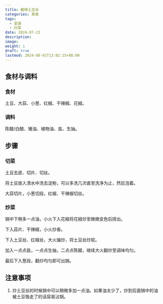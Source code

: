 ```yaml
---
title: 酸辣土豆丝
categories: 美食
tags:
  - 菜谱
  - 炒菜
date: 2024-07-23
description: 
image: 
weight: 1
draft: true
lastmod: 2024-08-01T13:02:15+08:00
---
```

## 食材与调料

### 食材

土豆、大蒜、小葱、红椒、干辣椒、花椒。

### 调料

陈醋/白醋、猪油、植物油、盐、生抽。

## 步骤

### 切菜

土豆去皮、切片、切丝。

将土豆放入清水中洗去淀粉，可以多洗几次直至洗净为止，然后泡着。

大蒜切片，小葱切段，红椒、干辣椒切丝。

### 炒菜

锅中下稍多一点油，小火下入花椒将花椒炒至微微变色后捞出。

下入蒜片、干辣椒，小火炒香。

下入土豆丝、红椒丝，大火煸炒，将土豆丝炒软。

加入一点点盐，一点点生抽，二点点陈醋，继续大火翻炒至调味均匀。

最后下入葱段，翻炒均匀即可出锅。


## 注意事项

1. 炒土豆丝的时候锅中可以稍微多加一点油。如果油太少了，炒到后面锅中的油被土豆吸走了的话容易沾锅。


